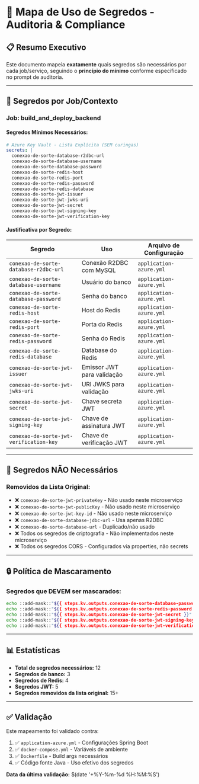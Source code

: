 # 🔐 Mapa de Uso de Segredos - Auditoria & Compliance

## 📋 Resumo Executivo

Este documento mapeia **exatamente** quais segredos são necessários por cada job/serviço, seguindo o **princípio do mínimo** conforme especificado no prompt de auditoria.

---

## 🎯 Segredos por Job/Contexto

### **Job: build_and_deploy_backend**

#### **Segredos Mínimos Necessários:**

```yaml
# Azure Key Vault - Lista Explícita (SEM curingas)
secrets: |
  conexao-de-sorte-database-r2dbc-url
  conexao-de-sorte-database-username  
  conexao-de-sorte-database-password
  conexao-de-sorte-redis-host
  conexao-de-sorte-redis-port
  conexao-de-sorte-redis-password
  conexao-de-sorte-redis-database
  conexao-de-sorte-jwt-issuer
  conexao-de-sorte-jwt-jwks-uri
  conexao-de-sorte-jwt-secret
  conexao-de-sorte-jwt-signing-key
  conexao-de-sorte-jwt-verification-key
```

#### **Justificativa por Segredo:**

| Segredo | Uso | Arquivo de Configuração |
|---------|-----|------------------------|
| `conexao-de-sorte-database-r2dbc-url` | Conexão R2DBC com MySQL | `application-azure.yml` |
| `conexao-de-sorte-database-username` | Usuário do banco | `application-azure.yml` |
| `conexao-de-sorte-database-password` | Senha do banco | `application-azure.yml` |
| `conexao-de-sorte-redis-host` | Host do Redis | `application-azure.yml` |
| `conexao-de-sorte-redis-port` | Porta do Redis | `application-azure.yml` |
| `conexao-de-sorte-redis-password` | Senha do Redis | `application-azure.yml` |
| `conexao-de-sorte-redis-database` | Database do Redis | `application-azure.yml` |
| `conexao-de-sorte-jwt-issuer` | Emissor JWT para validação | `application-azure.yml` |
| `conexao-de-sorte-jwt-jwks-uri` | URI JWKS para validação | `application-azure.yml` |
| `conexao-de-sorte-jwt-secret` | Chave secreta JWT | `application-azure.yml` |
| `conexao-de-sorte-jwt-signing-key` | Chave de assinatura JWT | `application-azure.yml` |
| `conexao-de-sorte-jwt-verification-key` | Chave de verificação JWT | `application-azure.yml` |

---

## 🚫 Segredos NÃO Necessários

### **Removidos da Lista Original:**

- ❌ `conexao-de-sorte-jwt-privateKey` - Não usado neste microserviço
- ❌ `conexao-de-sorte-jwt-publicKey` - Não usado neste microserviço  
- ❌ `conexao-de-sorte-jwt-key-id` - Não usado neste microserviço
- ❌ `conexao-de-sorte-database-jdbc-url` - Usa apenas R2DBC
- ❌ `conexao-de-sorte-database-url` - Duplicado/não usado
- ❌ Todos os segredos de criptografia - Não implementados neste microserviço
- ❌ Todos os segredos CORS - Configurados via properties, não secrets

---

## 🔒 Política de Mascaramento

### **Segredos que DEVEM ser mascarados:**

```bash
echo ::add-mask::"${{ steps.kv.outputs.conexao-de-sorte-database-password }}"
echo ::add-mask::"${{ steps.kv.outputs.conexao-de-sorte-redis-password }}"
echo ::add-mask::"${{ steps.kv.outputs.conexao-de-sorte-jwt-secret }}"
echo ::add-mask::"${{ steps.kv.outputs.conexao-de-sorte-jwt-signing-key }}"
echo ::add-mask::"${{ steps.kv.outputs.conexao-de-sorte-jwt-verification-key }}"
```

---

## 📊 Estatísticas

- **Total de segredos necessários:** 12
- **Segredos de banco:** 3
- **Segredos de Redis:** 4  
- **Segredos JWT:** 5
- **Segredos removidos da lista original:** 15+

---

## ✅ Validação

Este mapeamento foi validado contra:

1. ✅ `application-azure.yml` - Configurações Spring Boot
2. ✅ `docker-compose.yml` - Variáveis de ambiente
3. ✅ `Dockerfile` - Build args necessários
4. ✅ Código fonte Java - Uso efetivo dos segredos

**Data da última validação:** $(date '+%Y-%m-%d %H:%M:%S')